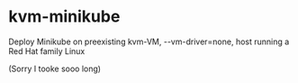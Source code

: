 # kvm-minikube
Deploy Minikube on preexisting kvm-VM, --vm-driver=none, host running a Red Hat family Linux

(Sorry I tooke sooo long)
